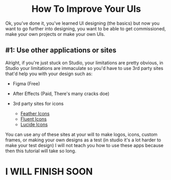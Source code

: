 <h1 align="center">How To Improve Your UIs</h1>
Ok, you've done it, you've learned UI designing (the basics) but now you want to go further into designing, you want to be able to get commissioned, make your own projects or make your own UIs.

<h2>#1: Use other applications or sites</h2>
Alright, if you're just stuck on Studio, your limitations are pretty obvious, in Studio your limitations are immaculate so you'd have to use 3rd party sites that'd help you with your design such as:

* Figma (Free)
* After Effects (Paid, There's many cracks doe)
* 3rd party sites for icons
  
  * [Feather Icons](https://feathericons.com)
  * [Fluent Icons](https://fluenticons.co)
  * [Lucide Icons](https://lucide.dev)

You can use any of these sites at your will to make logos, icons, custom frames, or making your own designs as a test (in studio it's a lot harder to make your test design)
I will not teach you how to use these apps because then this tutorial will take so long.

# I WILL FINISH SOON
